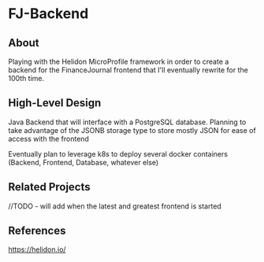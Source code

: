 # FJ-Backend

## About
Playing with the Helidon MicroProfile framework in order to create a backend for the FinanceJournal frontend that I'll eventually rewrite for the 100th time.  

## High-Level Design
Java Backend that will interface with a PostgreSQL database.  Planning to take advantage of the JSONB storage type to store mostly JSON for ease of access with the frontend

Eventually plan to leverage k8s to deploy several docker containers (Backend, Frontend, Database, whatever else)

## Related Projects
//TODO - will add when the latest and greatest frontend is started

## References
https://helidon.io/